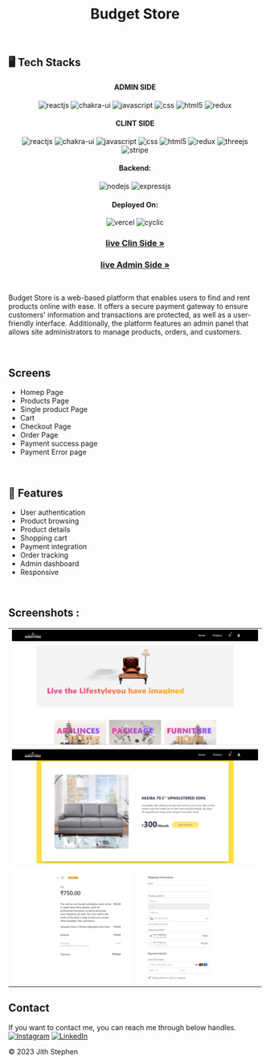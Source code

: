 <h1 align="center">Budget Store</h1>


<br />


<h2 align="start">🖥️ Tech Stacks</h2>


<h4 align="center">ADMIN SIDE</h4>

<p align="center">
  <img src="https://img.shields.io/badge/React-20232A?style=for-the-badge&logo=react&logoColor=61DAFB" alt="reactjs" />
  <img src="https://img.shields.io/badge/Chakra%20UI-3bc7bd?style=for-the-badge&logo=chakraui&logoColor=white" alt="chakra-ui" />
  <img src="https://img.shields.io/badge/JavaScript-323330?style=for-the-badge&logo=javascript&logoColor=F7DF1E" alt="javascript" />
  <img src="https://img.shields.io/badge/CSS-hotpink.svg?style=for-the-badge&logo=CSS&logoColor=white" alt="css" />
  <img src="https://img.shields.io/badge/HTML5-E34F26?style=for-the-badge&logo=html5&logoColor=white" alt="html5" />
  <img src="https://img.shields.io/badge/redux-toolkit-%23593d88.svg?style=for-the-badge&logo=redux&logoColor=white" alt="redux" />
</p>

<h4 align="center">CLINT SIDE</h4>

<p align="center">
  <img src="https://img.shields.io/badge/React-20232A?style=for-the-badge&logo=react&logoColor=61DAFB" alt="reactjs" />
   <img src="https://img.shields.io/badge/tailwindcss-%2338B2AC.svg?style=for-the-badge&logo=tailwind-css&logoColor=blue" alt="chakra-ui" />
  <img src="https://img.shields.io/badge/JavaScript-323330?style=for-the-badge&logo=javascript&logoColor=F7DF1E" alt="javascript" />
  <img src="https://img.shields.io/badge/CSS-hotpink.svg?style=for-the-badge&logo=CSS&logoColor=white" alt="css" />
  <img src="https://img.shields.io/badge/HTML5-E34F26?style=for-the-badge&logo=html5&logoColor=white" alt="html5" />
  <img src="https://img.shields.io/badge/redux-toolkit-%23593d88.svg?style=for-the-badge&logo=redux&logoColor=white" alt="redux" />
  <img src="https://img.shields.io/badge/threejs-black?style=for-the-badge&logo=three.js&logoColor=white" alt="threejs" />
  <img src="https://img.shields.io/badge/Stripe-626CD9?style=for-the-badge&logo=Stripe&logoColor=white" alt="stripe" />
</p>

<h4 align="center">Backend:</h4>

<p align="center">
  <img src="https://img.shields.io/badge/Node.js-339933?style=for-the-badge&logo=nodedotjs&logoColor=white" alt="nodejs" />
   <img src="https://img.shields.io/badge/Express.js-000000?style=for-the-badge&logo=express&logoColor=white" alt="expressjs" />
</p>

<h4 align="center">Deployed On:</h4>

<p align="center">
  <img src="https://img.shields.io/badge/Netlify-00C7B7?style=for-the-badge&logo=netlify&logoColor=white" alt="vercel" />
  <img src="https://img.shields.io/badge/Cyclic-430098?style=for-the-badge&logo=cyclic&logoColor=white" alt="cyclic" />
</p>

<h3 align="center"><a href="https://budget-store.netlify.app/">live Clin Side »</strong></a></h3>
<h3 align="center"><a href="https://budgetstoreadmin.netlify.app/">live Admin Side  »</a></h3>




<br />


Budget Store is a web-based platform that enables users to find and rent products online with ease. It offers a secure payment gateway to ensure customers' information and transactions are protected, as well as a user-friendly interface. Additionally, the platform features an admin panel that allows site administrators to manage products, orders, and customers.

<br />

## Screens 
+ Homep  Page
+ Products Page 
+ Single product Page
+ Cart
+ Checkout Page
+ Order Page
+ Payment success page
+ Payment Error page




<br />


 
## 🚀 Features
- User authentication
- Product browsing
- Product details
- Shopping cart
- Payment integration
- Order tracking
- Admin dashboard
- Responsive 

<br />

## Screenshots :

<table>
  <tr>
    <td><img src="https://github.com/jithstephen13/BudgetStore/blob/14b0eceb91808b4b2bd5e70fd0d9d71ac701f53b/AdminSide/public/Screenshot%202023-04-15%20195404.png"  alt="home" /></td>
  </tr>
  <tr>
    <td><img  src="https://github.com/jithstephen13/BudgetStore/blob/19174a2aac08f515785324d2c62a42838f915f4e/AdminSide/public/Screenshot%202023-04-15%20193143.png"  alt="single product" /></td>
      <tr><tr>  
    <td><img  src="https://github.com/jithstephen13/BudgetStore/blob/19174a2aac08f515785324d2c62a42838f915f4e/AdminSide/public/Screenshot%202023-04-15%20193224.png"  alt="payment" /></td>
  </tr>
 </table>

## Contact

If you want to contact me, you can reach me through below handles. <br />
[![Instagram](https://img.shields.io/badge/Instagram-%23E4405F.svg?logo=Instagram&logoColor=white)](https://www.instagram.com/jth________) [![LinkedIn](https://img.shields.io/badge/LinkedIn-%230077B5.svg?logo=linkedin&logoColor=white)](https://linkedin.com/in/jithstephen13) 



© 2023 Jith Stephen
